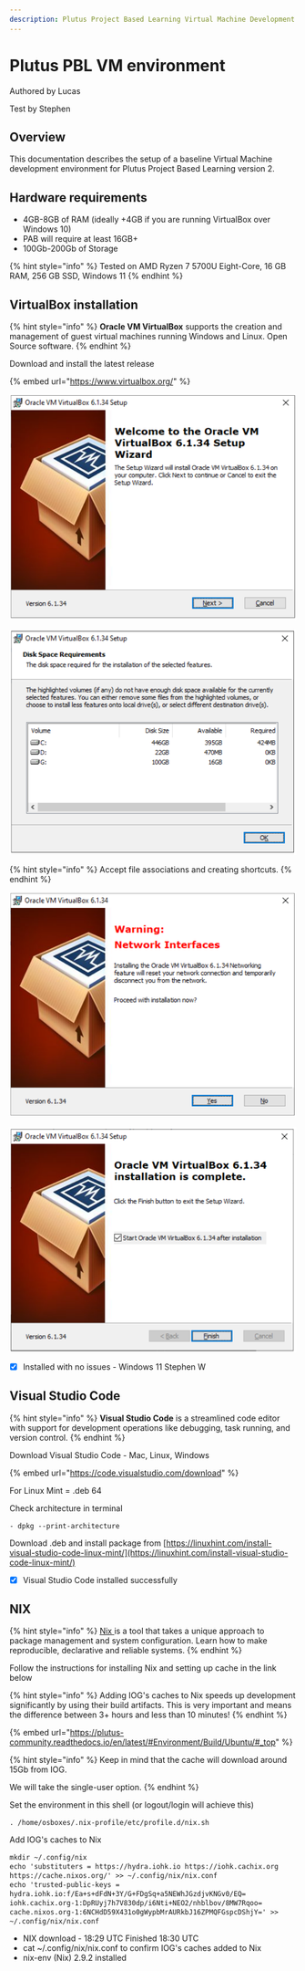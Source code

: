 ```yaml
---
description: Plutus Project Based Learning Virtual Machine Development environment
---
```


# Plutus PBL VM environment

Authored by Lucas

Test by Stephen

## Overview

This documentation describes the setup of a baseline Virtual Machine development environment for Plutus Project Based Learning version 2.

## Hardware requirements <a href="#docs-internal-guid-3b498049-7fff-bc94-b3e2-df824b7be1c7" id="docs-internal-guid-3b498049-7fff-bc94-b3e2-df824b7be1c7"></a>

* 4GB-8GB of RAM (ideally +4GB if you are running VirtualBox over Windows 10)
* PAB will require at least 16GB+
* 100Gb-200Gb of Storage

{% hint style="info" %}
Tested on AMD Ryzen 7 5700U Eight-Core, 16 GB RAM, 256 GB SSD, Windows 11
{% endhint %}

## VirtualBox installation

{% hint style="info" %}
**Oracle VM VirtualBox** supports the creation and management of guest virtual machines running Windows and Linux. Open Source software.
{% endhint %}

Download and install the latest release

{% embed url="https://www.virtualbox.org/" %}

![](<../.gitbook/assets/Screenshot 2022-07-12 140204.png>)

![](<../.gitbook/assets/Screenshot 2022-07-12 140331.png>)

{% hint style="info" %}
Accept file associations and creating shortcuts.
{% endhint %}

![](<../.gitbook/assets/Screenshot 2022-07-12 140820.png>)

![](<../.gitbook/assets/Screenshot 2022-07-12 142051.png>)

* [x] Installed with no issues - Windows 11 Stephen W

## V**isual Studio Code**

{% hint style="info" %}
**Visual Studio Code** is a streamlined code editor with support for development operations like debugging, task running, and version control.
{% endhint %}

Download Visual Studio Code - Mac, Linux, Windows

{% embed url="https://code.visualstudio.com/download" %}

For Linux Mint = .deb 64

Check architecture in terminal

```
- dpkg --print-architecture
```

Download .deb and install package from [https://linuxhint.com/install-visual-studio-code-linux-mint/](https://linuxhint.com/install-visual-studio-code-linux-mint/)

* [x] Visual Studio Code installed successfully

## NIX <a href="#docs-internal-guid-edaa4226-7fff-a526-70ff-686007764b89" id="docs-internal-guid-edaa4226-7fff-a526-70ff-686007764b89"></a>

{% hint style="info" %}
[Nix ](https://nixos.org/)is a tool that takes a unique approach to package management and system configuration. Learn how to make reproducible, declarative and reliable systems.
{% endhint %}

Follow the instructions for installing Nix and setting up cache in the link below

{% hint style="info" %}
Adding IOG's caches to Nix speeds up development significantly by using their build artifacts. This is very important and means the difference between 3+ hours and less than 10 minutes!
{% endhint %}

{% embed url="https://plutus-community.readthedocs.io/en/latest/#Environment/Build/Ubuntu/#_top" %}

{% hint style="info" %}
Keep in mind that the cache will download around 15Gb from IOG.&#x20;

We will take the single-user option.
{% endhint %}

Set the environment in this shell (or logout/login will achieve this)

```
. /home/osboxes/.nix-profile/etc/profile.d/nix.sh
```

Add IOG's caches to Nix

```
mkdir ~/.config/nix
echo 'substituters = https://hydra.iohk.io https://iohk.cachix.org https://cache.nixos.org/' >> ~/.config/nix/nix.conf
echo 'trusted-public-keys = hydra.iohk.io:f/Ea+s+dFdN+3Y/G+FDgSq+a5NEWhJGzdjvKNGv0/EQ= iohk.cachix.org-1:DpRUyj7h7V830dp/i6Nti+NEO2/nhblbov/8MW7Rqoo= cache.nixos.org-1:6NCHdD59X431o0gWypbMrAURkbJ16ZPMQFGspcDShjY=' >> ~/.config/nix/nix.conf
```





* NIX download - 18:29 UTC Finished 18:30 UTC&#x20;
* cat \~/.config/nix/nix.conf to confirm IOG's caches added to Nix&#x20;
* nix-env (Nix) 2.9.2 installed
